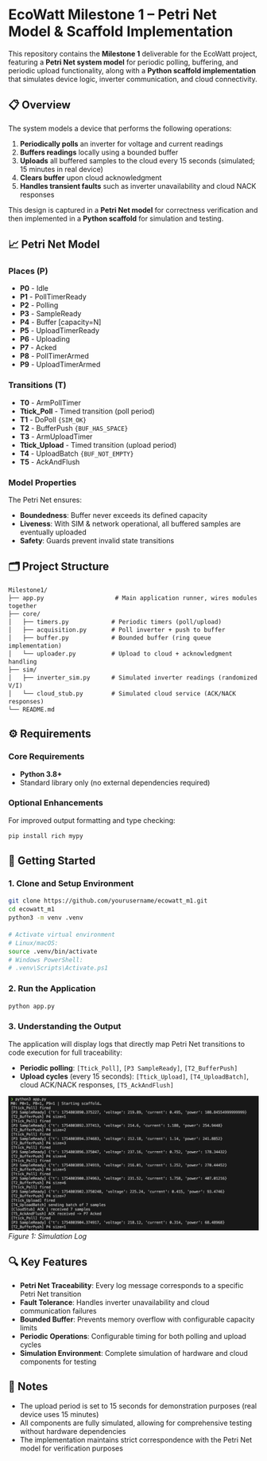 # EcoWatt Milestone 1 – Petri Net Model & Scaffold Implementation

This repository contains the **Milestone 1** deliverable for the EcoWatt project, featuring a **Petri Net system model** for periodic polling, buffering, and periodic upload functionality, along with a **Python scaffold implementation** that simulates device logic, inverter communication, and cloud connectivity.

## 📋 Overview

The system models a device that performs the following operations:

1. **Periodically polls** an inverter for voltage and current readings
2. **Buffers readings** locally using a bounded buffer
3. **Uploads** all buffered samples to the cloud every 15 seconds (simulated; 15 minutes in real device)
4. **Clears buffer** upon cloud acknowledgment
5. **Handles transient faults** such as inverter unavailability and cloud NACK responses

This design is captured in a **Petri Net model** for correctness verification and then implemented in a **Python scaffold** for simulation and testing.

## 📈 Petri Net Model

### Places (P)
- **P0** - Idle
- **P1** - PollTimerReady
- **P2** - Polling
- **P3** - SampleReady
- **P4** - Buffer [capacity=N]
- **P5** - UploadTimerReady
- **P6** - Uploading
- **P7** - Acked
- **P8** - PollTimerArmed
- **P9** - UploadTimerArmed

### Transitions (T)
- **T0** - ArmPollTimer
- **Ttick_Poll** - Timed transition (poll period)
- **T1** - DoPoll `{SIM_OK}`
- **T2** - BufferPush `{BUF_HAS_SPACE}`
- **T3** - ArmUploadTimer
- **Ttick_Upload** - Timed transition (upload period)
- **T4** - UploadBatch `{BUF_NOT_EMPTY}`
- **T5** - AckAndFlush

### Model Properties

The Petri Net ensures:
- **Boundedness**: Buffer never exceeds its defined capacity
- **Liveness**: With SIM & network operational, all buffered samples are eventually uploaded
- **Safety**: Guards prevent invalid state transitions

## 🗂 Project Structure

```
Milestone1/
├── app.py                    # Main application runner, wires modules together
├── core/
│   ├── timers.py            # Periodic timers (poll/upload)
│   ├── acquisition.py       # Poll inverter + push to buffer
│   ├── buffer.py            # Bounded buffer (ring queue implementation)
│   └── uploader.py          # Upload to cloud + acknowledgment handling
├── sim/
│   ├── inverter_sim.py      # Simulated inverter readings (randomized V/I)
│   └── cloud_stub.py        # Simulated cloud service (ACK/NACK responses)
└── README.md
```

## ⚙️ Requirements

### Core Requirements
- **Python 3.8+**
- Standard library only (no external dependencies required)

### Optional Enhancements
For improved output formatting and type checking:
```bash
pip install rich mypy
```

## 🚀 Getting Started

### 1. Clone and Setup Environment
```bash
git clone https://github.com/yourusername/ecowatt_m1.git
cd ecowatt_m1
python3 -m venv .venv

# Activate virtual environment
# Linux/macOS:
source .venv/bin/activate
# Windows PowerShell:
# .venv\Scripts\Activate.ps1
```

### 2. Run the Application
```bash
python app.py
```

### 3. Understanding the Output

The application will display logs that directly map Petri Net transitions to code execution for full traceability:

- **Periodic polling**: `[Ttick_Poll]`, `[P3 SampleReady]`, `[T2_BufferPush]`
- **Upload cycles** (every 15 seconds): `[Ttick_Upload]`, `[T4_UploadBatch]`, cloud ACK/NACK responses, `[T5_AckAndFlush]`

![Simulation Log](image.png)
*Figure 1: Simulation Log*

## 🔍 Key Features

- **Petri Net Traceability**: Every log message corresponds to a specific Petri Net transition
- **Fault Tolerance**: Handles inverter unavailability and cloud communication failures
- **Bounded Buffer**: Prevents memory overflow with configurable capacity limits
- **Periodic Operations**: Configurable timing for both polling and upload cycles
- **Simulation Environment**: Complete simulation of hardware and cloud components for testing

## 📝 Notes

- The upload period is set to 15 seconds for demonstration purposes (real device uses 15 minutes)
- All components are fully simulated, allowing for comprehensive testing without hardware dependencies
- The implementation maintains strict correspondence with the Petri Net model for verification purposes
